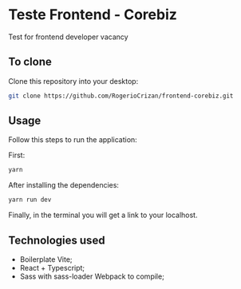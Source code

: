 # Teste Frontend - Corebiz

Test for frontend developer vacancy

## To clone

Clone this repository into your desktop:

```bash
git clone https://github.com/RogerioCrizan/frontend-corebiz.git
```

## Usage

Follow this steps to run the application:

First:

```bash
yarn
```

After installing the dependencies:

```bash
yarn run dev
```

Finally, in the terminal you will get a link to your localhost.

## Technologies used

- Boilerplate Vite;
- React + Typescript;
- Sass with sass-loader Webpack to compile;
